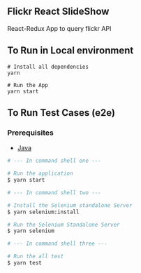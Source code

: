 Flickr React SlideShow
-----------------------
React-Redux App to query flickr API

## To Run in Local environment
````
# Install all dependencies
yarn

# Run the App
yarn start
````

## To Run Test Cases (e2e)

### Prerequisites

 * [Java](http://www.oracle.com/technetwork/java/javase/jre8-downloads-2133155.html)


```bash
# --- In command shell one ---

# Run the application
$ yarn start
```

```bash
# --- In command shell two ---

# Install the Selenium standalone Server
$ yarn selenium:install

# Run the Selenium Standalone Server
$ yarn selenium
```

```bash
# --- In command shell three ---

# Run the all test
$ yarn test
```
